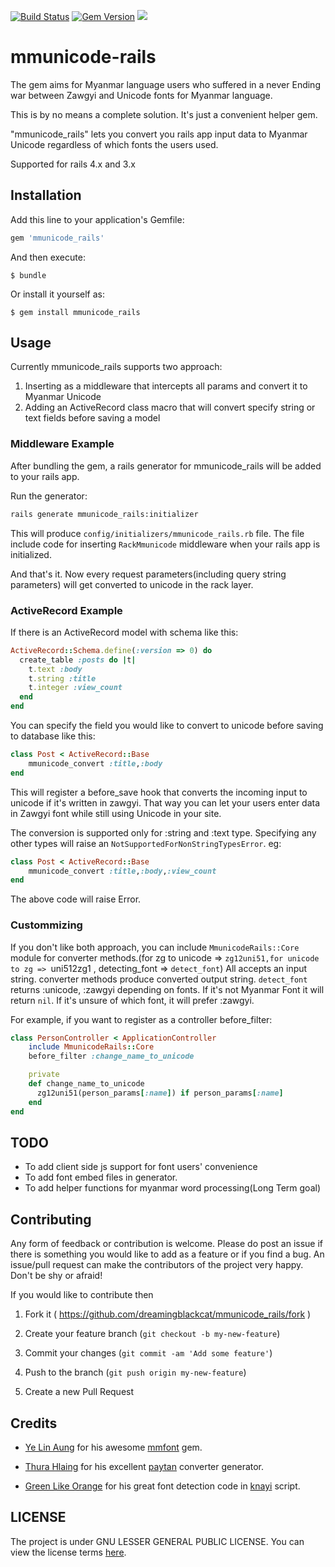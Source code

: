 [![Build Status](https://travis-ci.org/dreamingblackcat/mmunicode_rails.svg?branch=master)](https://travis-ci.org/dreamingblackcat/mmunicode_rails)  [![Gem Version](https://badge.fury.io/rb/mmunicode_rails.svg)](http://badge.fury.io/rb/mmunicode_rails) ![](http://ruby-gem-downloads-badge.herokuapp.com/mmunicode_rails?type=total)
# mmunicode-rails

The gem aims for Myanmar language users who suffered in a never Ending war between Zawgyi and Unicode fonts for Myanmar language.

This is by no means a complete solution. It's just a convenient helper gem.

"mmunicode_rails" lets you convert you rails app input data to Myanmar Unicode regardless of which fonts the users used. 

Supported for rails 4.x and 3.x

## Installation

Add this line to your application's Gemfile:

```ruby
gem 'mmunicode_rails'
```

And then execute:

    $ bundle

Or install it yourself as:

    $ gem install mmunicode_rails

## Usage

Currently mmunicode_rails supports two approach:
1. Inserting as a middleware that intercepts all params and convert it to Myanmar Unicode
2. Adding an ActiveRecord class macro that will convert specify string or text fields before saving a model

### Middleware Example

After bundling the gem, a rails generator for mmunicode_rails will be added to your rails app.

Run the generator:
```sh
rails generate mmunicode_rails:initializer
```
This will produce `config/initializers/mmunicode_rails.rb` file. The file include code for inserting `RackMmunicode` middleware when your rails app is initialized.

And that's it. Now every request parameters(including query string parameters) will get converted to unicode in the rack layer.

### ActiveRecord Example

If there is an ActiveRecord model with schema like this:
```ruby
ActiveRecord::Schema.define(:version => 0) do
  create_table :posts do |t|
    t.text :body
    t.string :title
    t.integer :view_count
  end
end
```
You can specify the field you would like to convert to unicode before saving to database like this: 
```ruby
class Post < ActiveRecord::Base
	mmunicode_convert :title,:body
end
```
This will register a before_save hook that converts the incoming input to unicode if it's written in zawgyi. That way you can let your users enter data in Zawgyi font while still using Unicode in your site.

The conversion is supported only for :string and :text type. Specifying any other types will raise an `NotSupportedForNonStringTypesError`.
eg:
```ruby
class Post < ActiveRecord::Base
	mmunicode_convert :title,:body,:view_count
end
```
The above code will raise Error.

### Custommizing

If you don't like both approach, you can include `MmunicodeRails::Core` module for converter methods.(for zg to unicode => `zg12uni51,for unicode to zg => `uni512zg1 , detecting_font => `detect_font`) All accepts an input string. converter methods produce converted output string. `detect_font` returns :unicode, :zawgyi depending on fonts. If it's not Myanmar Font it will return `nil`. If it's unsure of which font, it will prefer :zawgyi.

For example, if you want to register as a controller before_filter:
```ruby
class PersonController < ApplicationController
	include MmunicodeRails::Core
	before_filter :change_name_to_unicode

	private
	def change_name_to_unicode
	  zg12uni51(person_params[:name]) if person_params[:name]
	end
end
```

## TODO
- To add client side js support for font users' convenience
- To add font embed files in generator.
- To add helper functions for myanmar word processing(Long Term goal)

## Contributing

Any form of feedback or contribution is welcome. Please do post an issue if there is something you would like to add as a feature or if you find a bug.
An issue/pull request can make the contributors of the project very happy. Don't be shy or afraid!

If you would like to contribute then

1. Fork it ( https://github.com/dreamingblackcat/mmunicode_rails/fork )

2. Create your feature branch (`git checkout -b my-new-feature`)

3. Commit your changes (`git commit -am 'Add some feature'`)

4. Push to the branch (`git push origin my-new-feature`)

5. Create a new Pull Request

## Credits

- [Ye Lin Aung](https://github.com/yelinaung) for his awesome [mmfont](https://github.com/yelinaung/mmfont) gem.

- [Thura Hlaing](https://github.com/trhura) for his excellent [paytan](https://github.com/trhura/paytan) converter generator.

- [Green Like Orange](https://github.com/greenlikeorange) for his great font detection code in [knayi](https://github.com/greenlikeorange/knayi-myscript) script.

## LICENSE

The project is under GNU LESSER GENERAL PUBLIC LICENSE. You can view the license terms [here](LICENSE.txt).
